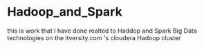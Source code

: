 # Hadoop_and_Spark
this is work that I have done realted to Haddop and Spark Big Data technologies on the itversity.com 's cloudera Hadoop cluster
